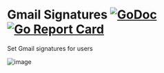 # Gmail Signatures [![GoDoc](https://godoc.org/github.com/spotlightpa/gmailsig?status.svg)](https://godoc.org/github.com/spotlightpa/gmailsig) [![Go Report Card](https://goreportcard.com/badge/github.com/spotlightpa/gmailsig)](https://goreportcard.com/report/github.com/spotlightpa/gmailsig)

Set Gmail signatures for users

![image](https://github.com/user-attachments/assets/3de007d9-f892-45e5-9364-b6f388caddc4)
